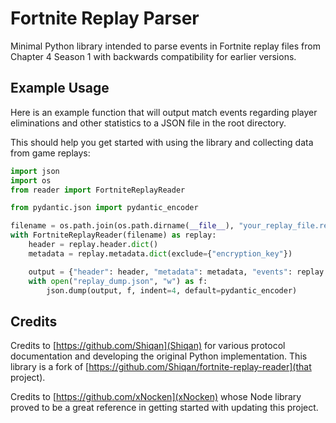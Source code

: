 # Fortnite Replay Parser

Minimal Python library intended to parse events in Fortnite replay files from Chapter 4 Season 1 with backwards compatibility for earlier versions.

## Example Usage

Here is an example function that will output match events regarding player eliminations and other statistics to a JSON file in the root directory.

This should help you get started with using the library and collecting data from game replays:
```python
import json
import os
from reader import FortniteReplayReader

from pydantic.json import pydantic_encoder

filename = os.path.join(os.path.dirname(__file__), "your_replay_file.replay")
with FortniteReplayReader(filename) as replay:
    header = replay.header.dict()
    metadata = replay.metadata.dict(exclude={"encryption_key"})

    output = {"header": header, "metadata": metadata, "events": replay.events}
    with open("replay_dump.json", "w") as f:
        json.dump(output, f, indent=4, default=pydantic_encoder)
```

## Credits

Credits to [https://github.com/Shiqan](Shiqan) for various protocol documentation and developing the original Python implementation. This library is a fork of [https://github.com/Shiqan/fortnite-replay-reader](that project).

Credits to [https://github.com/xNocken](xNocken) whose Node library proved to be a great reference in getting started with updating this project.
